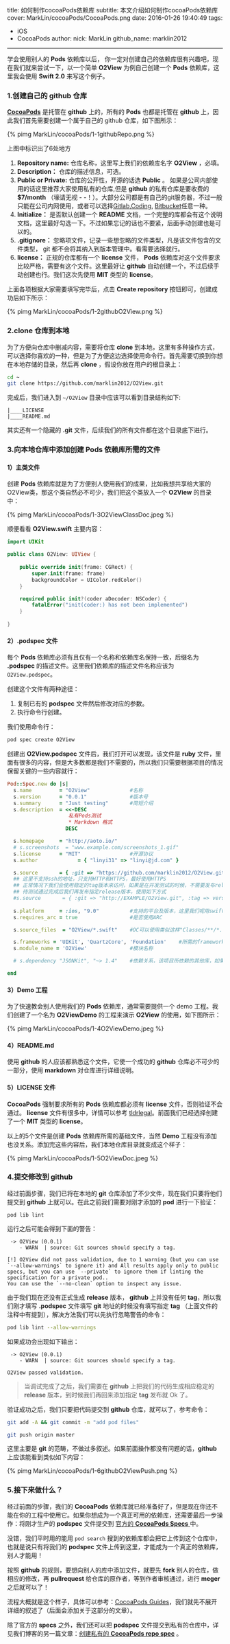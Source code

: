 title: 如何制作cocoaPods依赖库
subtitle: 本文介绍如何制作cocoaPods依赖库
cover: MarkLin/cocoaPods/CocoaPods.png
date: 2016-01-26 19:40:49
tags:
  - iOS
  - CocoaPods
author:
  nick: MarkLin
  github_name: marklin2012

---

学会使用别人的 **Pods** 依赖库以后， 你一定对创建自己的依赖库很有兴趣吧，现在我们就来尝试一下，以一个简单 **O2View** 为例自己创建一个 **Pods** 依赖库，这里我会使用 **Swift 2.0** 来写这个例子。

<!-- more -->

### 1.创建自己的 **github** 仓库

[**CocoaPods**](https://github.com/CocoaPods) 是托管在 **github** 上的，所有的 **Pods** 也都是托管在 **github** 上，因此我们首先需要创建一个属于自己的 github 仓库，如下图所示：

{% pimg MarkLin/cocoaPods/1-1githubRepo.png %}

上图中标识出了6处地方

1. **Repository name:** 仓库名称，这里写上我们的依赖库名字 **O2View** ，必填。
2. **Description：** 仓库的描述信息，可选。
3. **Public or Private:** 仓库的公开性，开源的话选 **Public** 。 如果是公司内部使用的话这里推荐大家使用私有的仓库,但是 **github** 的私有仓库是要收费的 **$7/month** （壕请无视 - -！）。大部分公司都是有自己的git服务器，不过一般只能在公司内网使用，或者可以选择[Gitlab](https://gitlab.com),[Coding](https://coding.net), [Bitbucket](https://bitbucket.org/)任意一种。
4. **Initialize：** 是否默认创建一个 **README** 文档，一个完整的库都会有这个说明文档，这里最好勾选一下。不过如果忘记的话也不要紧，后面手动创建也是可以的。
5. **.gitignore：** 忽略项文件，记录一些想忽略的文件类型，凡是该文件包含的文件类型， git 都不会将其纳入到版本管理中。看需要选择就行。
6.  **license：** 正规的仓库都有一个 **license** 文件， **Pods** 依赖库对这个文件要求比较严格，需要有这个文件。这里最好让 **github** 自动创建一个，不过后续手动创建也行。我们这次先使用 **MIT** 类型的 **license**。

上面各项根据大家需要填写完毕后，点击 **Create repository** 按钮即可，创建成功后如下所示：

{% pimg MarkLin/cocoaPods/1-2githubO2View.png %}

### 2.clone 仓库到本地
为了方便向仓库中删减内容，需要将仓库 **clone** 到本地，这里有多种操作方式，可以选择你喜欢的一种，但是为了方便这边选择使用命令行。首先需要切换到你想在本地存储的目录，然后再 **clone** ，假设你放在用户的根目录上：

``` bash
cd ~
git clone https://github.com/marklin2012/O2View.git
```
完成后，我们进入到 `~/O2View` 目录中应该可以看到目录结构如下:

```
|____LICENSE
|____README.md

```

其实还有一个隐藏的 **.git** 文件，后续我们的所有文件都在这个目录底下进行。

### 3.向本地仓库中添加创建 Pods 依赖库所需的文件

#### 1）主类文件

创建 **Pods** 依赖库就是为了方便别人使用我们的成果，比如我想共享给大家的O2View类，那这个类自然必不可少，我们把这个类放入一个 **O2View** 的目录中：

{% pimg MarkLin/cocoaPods/1-3O2ViewClassDoc.jpeg %}

顺便看看 **O2View.swift** 主要内容：

```swift
import UIKit

public class O2View: UIView {
    
    public override init(frame: CGRect) {
        super.init(frame: frame)
        backgroundColor = UIColor.redColor()
    }

    required public init?(coder aDecoder: NSCoder) {
        fatalError("init(coder:) has not been implemented")
    }
    
}
```

#### 2）.podspec 文件

每个 **Pods** 依赖库必须有且仅有一个名称和依赖库名保持一致，后缀名为 **.podspec** 的描述文件。这里我们依赖库的描述文件名称应该为 `O2View.podspec`。

创建这个文件有两种途径：

1. 复制已有的 **podspec** 文件然后修改对应的参数。
2. 执行命令行创建。

我们使用命令行：

```bash
pod spec create O2View
```
创建出 **O2View.podspec** 文件后，我们打开可以发现，该文件是 **ruby** 文件，里面有很多的内容，但是大多数都是我们不需要的，所以我们只需要根据项目的情况保留关键的一些内容就行：

```ruby
Pod::Spec.new do |s|
  s.name         = "O2View"				#名称
  s.version      = "0.0.1"				#版本号
  s.summary      = "Just testing"		#简短介绍
  s.description  = <<-DESC
  					私有Pods测试
  					* Markdown 格式
                   DESC

  s.homepage     = "http://aoto.io/"
  # s.screenshots  = "www.example.com/screenshots_1.gif"
  s.license      = "MIT"				#开源协议
  s.author             = { "linyi31" => "linyi@jd.com" }

  s.source       = { :git => "https://github.com/marklin2012/O2View.git" }
  ## 这里不支持ssh的地址，只支持HTTP和HTTPS，最好使用HTTPS
  ## 正常情况下我们会使用稳定的tag版本来访问，如果是在开发测试的时候，不需要发布release版本，直接指向git地址使用
  ## 待测试通过完成后我们再发布指定release版本，使用如下方式
  #s.source       = { :git => "http://EXAMPLE/O2View.git", :tag => version }
  
  s.platform     = :ios, "9.0"			#支持的平台及版本，这里我们呢用swift，直接上9.0
  s.requires_arc = true					#是否使用ARC

  s.source_files  = "O2View/*.swift"	#OC可以使用类似这样"Classes/**/*.{h,m}"

  s.frameworks = 'UIKit', 'QuartzCore', 'Foundation'	#所需的framework,多个用逗号隔开
  s.module_name = 'O2View'				#模块名称

  # s.dependency "JSONKit", "~> 1.4"	#依赖关系，该项目所依赖的其他库，如果有多个可以写多个 s.dependency

end
```

#### 3）Demo 工程

为了快速教会别人使用我们的 **Pods** 依赖库，通常需要提供一个 demo 工程。我们创建了一个名为 **O2ViewDemo** 的工程来演示 **O2View** 的使用，如下图所示：


{% pimg MarkLin/cocoaPods/1-4O2ViewDemo.jpeg %}


#### 4）README.md

使用 **github** 的人应该都熟悉这个文件，它使一个成功的 **github** 仓库必不可少的一部分，使用 **markdown** 对仓库进行详细说明。

#### 5）LICENSE 文件

**CocoaPods** 强制要求所有的 **Pods** 依赖库都必须有 **license** 文件，否则验证不会通过。 **license** 文件有很多中，详情可以参考 [tldrlegal](https://tldrlegal.com/)。前面我们已经选择创建了一个 **MIT** 类型的 **license**。

以上的5个文件是创建 **Pods** 依赖库所需的基础文件，当然 **Demo** 工程没有添加也没关系。添加完这些内容后，我们本地仓库目录就变成这个样子：

{% pimg MarkLin/cocoaPods/1-5O2ViewDoc.jpeg %}

### 4.提交修改到 **github**

经过前面步骤，我们已将在本地的 **git** 仓库添加了不少文件，现在我们只要将他们提交到 **github** 上就可以。在此之前我们需要对刚才添加的 **pod** 进行一下验证：

```
pod lib lint
```
运行之后可能会得到下面的警告：

```
 -> O2View (0.0.1)
    - WARN  | source: Git sources should specify a tag.

[!] O2View did not pass validation, due to 1 warning (but you can use `--allow-warnings` to ignore it) and All results apply only to public specs, but you can use `--private` to ignore them if linting the specification for a private pod..
You can use the `--no-clean` option to inspect any issue.
```
由于我们现在还没有正式生成 **release** 版本， **github** 上并没有任何 **tag**，所以我们刚才填写 **.podspec** 文件填写 **git** 地址的时候没有填写指定 **tag** （上面文件的注释中有提到），解决方法我们可以先执行忽略警告的命令：

```bash
pod lib lint --allow-warnings
```

如果成功会出现如下输出：

```
 -> O2View (0.0.1)
    - WARN  | source: Git sources should specify a tag.

O2View passed validation.
```
> 当调试完成了之后，我们需要在 **github** 上把我们的代码生成相应稳定的 **release** 版本，到时候我们再回来添加指定 **tag** 发布就 Ok 了。

验证成功之后，我们只要把代码提交到 **github** 仓库，就可以了，参考命令：

```bash
git add -A && git commit -m "add pod files"

git push origin master
```
这里主要是 **git** 的范畴，不做过多叙述。如果前面操作都没有问题的话，**github** 上应该能看到类似如下内容：

{% pimg MarkLin/cocoaPods/1-6githubO2ViewPush.png %}

### 5.接下来做什么？

经过前面的步骤，我们的 **CocoaPods** 依赖库就已经准备好了，但是现在你还不能在你的工程中使用它。如果你想成为一个真正可用的依赖库，还需要最后一步操作：将刚才生产的 **podspec** 文件提交到 [官方的 **CocoaPods Specs** ](https://github.com/CocoaPods/Specs)中。

没错，我们平时用的能用 `pod search` 搜到的依赖库都会把它上传到这个仓库中， 也就是说只有将我们的 **podspec** 文件上传到这里，才能成为一个真正的依赖库，别人才能用！

按照 **github** 的规则，要想向别人的库中添加文件，就要先 **fork** 别人的仓库，做相应的修改，再 **pullrequest** 给仓库的原作者，等到作者审核通过，进行 **meger** 之后就可以了！

流程大概就是这个样子，具体可以参考：[CocoaPods Guides](https://guides.cocoapods.org/)，我们就先不展开详细的叙述了（后面会添加关于这部分的文章）。

除了官方的 **specs** 之外，我们还可以把 **podspec** 文件提交到私有的仓库中，详见我们博客的另一篇文章：[创建私有的 **CocoaPods repo spec**](http://www.jianshu.com/p/ddc2490bff9f) 。